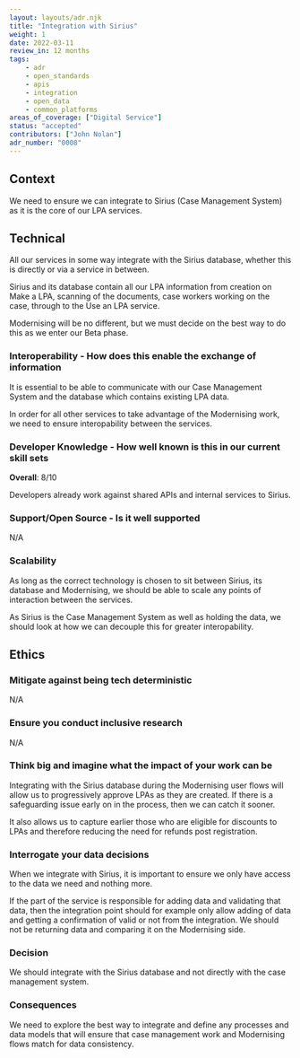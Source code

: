 ```yaml
---
layout: layouts/adr.njk
title: "Integration with Sirius"
weight: 1
date: 2022-03-11
review_in: 12 months
tags:  
    - adr
    - open_standards
    - apis
    - integration
    - open_data
    - common_platforms
areas_of_coverage: ["Digital Service"]
status: "accepted"
contributors: ["John Nolan"]
adr_number: "0008"
---
```


## Context

We need to ensure we can integrate to Sirius (Case Management System) as it is the core of our LPA services.

## Technical

All our services in some way integrate with the Sirius database, whether this is directly or via a service in between.

Sirius and its database contain all our LPA information from creation on Make a LPA, scanning of the documents, case workers working on the case, through to the Use an LPA service.

Modernising will be no different, but we must decide on the best way to do this as we enter our Beta phase.

### Interoperability - How does this enable the exchange of information

It is essential to be able to communicate with our Case Management System and the database which contains existing LPA data.

In order for all other services to take advantage of the Modernising work, we need to ensure interopability between the services.

### Developer Knowledge - How well known is this in our current skill sets

**Overall**: 8/10

Developers already work against shared APIs and internal services to Sirius.

### Support/Open Source - Is it well supported

N/A

### Scalability

As long as the correct technology is chosen to sit between Sirius, its database and Modernising, we should be able to scale any points of interaction between the services.

As Sirius is the Case Management System as well as holding the data, we should look at how we can decouple this for greater interopability.

## Ethics

### Mitigate against being tech deterministic

N/A

### Ensure you conduct inclusive research

N/A

### Think big and imagine what the impact of your work can be

Integrating with the Sirius database during the Modernising user flows will allow us to progressively approve LPAs as they are created. If there is a safeguarding issue early on in the process, then we can catch it sooner.

It also allows us to capture earlier those who are eligible for discounts to LPAs and therefore reducing the need for refunds post registration.

### Interrogate your data decisions

When we integrate with Sirius, it is important to ensure we only have access to the data we need and nothing more.

If the part of the service is responsible for adding data and validating that data, then the integration point should for example only allow adding of data and getting a confirmation of valid or not from the integration. We should not be returning data and comparing it on the Modernising side.

### Decision

We should integrate with the Sirius database and not directly with the case management system.

### Consequences

We need to explore the best way to integrate and define any processes and data models that will ensure that case management work and Modernising flows match for data consistency.

